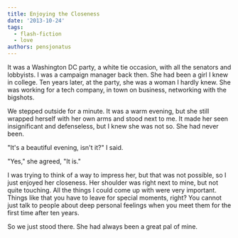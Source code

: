 ```yaml
---
title: Enjoying the Closeness
date: '2013-10-24'
tags:
  - flash-fiction
  - love
authors: pensjonatus
---
```


It was a Washington DC party, a white tie occasion, with all the senators and
lobbyists. I was a campaign manager back then. She had been a girl I knew in
college. Ten years later, at the party, she was a woman I hardly knew. She was
working for a tech company, in town on business, networking with the bigshots.

<!-- truncate -->

We stepped outside for a minute. It was a warm evening, but she still wrapped
herself with her own arms and stood next to me. It made her seen insignificant
and defenseless, but I knew she was not so. She had never been.

"It's a beautiful evening, isn't it?" I said.

"Yes," she agreed, "It is."

I was trying to think of a way to impress her, but that was not possible, so I
just enjoyed her closeness. Her shoulder was right next to mine, but not quite
touching. All the things I could come up with were very important. Things like
that you have to leave for special moments, right? You cannot just talk to
people about deep personal feelings when you meet them for the first time after
ten years.

So we just stood there. She had always been a great pal of mine.
